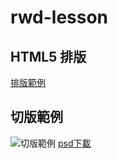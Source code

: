 # rwd-lesson

## HTML5 排版
[排版範例](https://fireqqtw.github.io/rwd-lesson/resource/html5up-photon/index.html)

## 切版範例
![切版範例](https://fireqqtw.github.io/rwd-lesson/resource/Landing%20Page%20example.jpg)
[psd下載](https://fireqqtw.github.io/rwd-lesson/resource/Landing%20Page%20example.psd)
